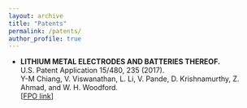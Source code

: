 ```yaml
---
layout: archive
title: "Patents"
permalink: /patents/
author_profile: true
---
```

<ul>
<li>
    <b>LITHIUM METAL ELECTRODES AND BATTERIES THEREOF.</b>
    <br>U.S. Patent Application 15/480, 235 (2017).
    <br>Y-M Chiang, V. Viswanathan, L. Li, V. Pande, D. Krishnamurthy, Z. Ahmad, and W. H. Woodford.
    <br>[<a href="http://www.freepatentsonline.com/y2017/0288281.html">FPO link</a>]</li>
   </ul>
